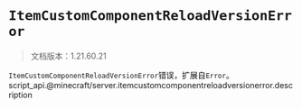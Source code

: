 # `ItemCustomComponentReloadVersionError`

> 文档版本：1.21.60.21

`ItemCustomComponentReloadVersionError`错误，扩展自`Error`。script_api.@minecraft/server.itemcustomcomponentreloadversionerror.description
